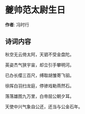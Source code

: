# 夔帅范太尉生日

**作者**: 冯时行

## 诗词内容

秋空无云倚太阿，天驷不受金盘陀。

英姿杰气狭宇宙，却立引手攀明河。

已办长缨三百尺，缚取胡雏寄飞驲。

徐挥白羽扫龙庭，停骖戏勒燕然石。

落落雄图九万里，白帝屈公朝夕耳。

天使中兴气象自公还，还当与公金石年。

